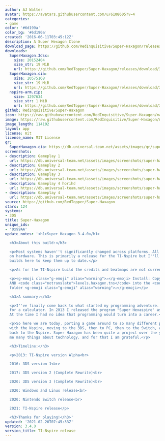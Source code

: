 ```yaml
---
author: AJ Walter
avatar: https://avatars.githubusercontent.com/u/6108605?v=4
categories:
- game
color: '#6d190a'
color_bg: '#6d190a'
created: '2016-06-11T03:45:12Z'
description: A Super Hexagon Clone
download_page: https://github.com/RedInquisitive/Super-Haxagon/releases
downloads:
  SuperHaxagon.3dsx:
    size: 20152404
    size_str: 19 MiB
    url: https://github.com/RedTopper/Super-Haxagon/releases/download/3.4.0/SuperHaxagon.3dsx
  SuperHaxagon.cia:
    size: 20575168
    size_str: 19 MiB
    url: https://github.com/RedTopper/Super-Haxagon/releases/download/3.4.0/SuperHaxagon.cia
  nspire-arm.zip:
    size: 1297634
    size_str: 1 MiB
    url: https://github.com/RedTopper/Super-Haxagon/releases/download/3.4.0/nspire-arm.zip
github: RedInquisitive/Super-Haxagon
icon: https://raw.githubusercontent.com/RedInquisitive/Super-Haxagon/master/media/icon-3ds.png
image: https://raw.githubusercontent.com/RedInquisitive/Super-Haxagon/master/media/banner.png
image_length: 114192
layout: app
license: mit
license_name: MIT License
qr:
  SuperHaxagon.cia: https://db.universal-team.net/assets/images/qr/superhaxagon-cia.png
screenshots:
- description: Gameplay 1
  url: https://db.universal-team.net/assets/images/screenshots/super-haxagon/gameplay-1.png
- description: Gameplay 2
  url: https://db.universal-team.net/assets/images/screenshots/super-haxagon/gameplay-2.png
- description: Gameplay 3
  url: https://db.universal-team.net/assets/images/screenshots/super-haxagon/gameplay-3.png
- description: Gameplay 4 horihd
  url: https://db.universal-team.net/assets/images/screenshots/super-haxagon/gameplay-4-horihd.png
- description: Gameplay 4
  url: https://db.universal-team.net/assets/images/screenshots/super-haxagon/gameplay-4.png
source: https://github.com/RedTopper/Super-Haxagon
stars: 124
systems:
- 3DS
title: Super-Haxagon
unique_ids:
- '0x99AA'
update_notes: '<h1>Super Haxagon 3.4.0</h1>

  <h3>About this build:</h3>

  <p>Most systems haven''t significantly changed across platforms. All have been tested
  on hardware. This is primarily a release for the TI-Nspire but I''ll upload new
  builds here to keep them up to date.</p>

  <p>As for the TI-Nspire build the credits and beatmaps are not currently working.</p>

  <p><g-emoji class="g-emoji" alias="warning">⚠️</g-emoji> Install: Copy <code class="notranslate">haxagon.tns</code>
  AND <code class="notranslate">levels.haxagon.tns</code> into the <code class="notranslate">ndless</code>
  folder <g-emoji class="g-emoji" alias="warning">⚠️</g-emoji></p>

  <h3>A summary:</h3>

  <p>I''ve finally come back to what started my programming adventure. A simple app
  for a calculator. In 2013 I released the program "Super Hexaspire" as an alpha.
  At the time I had no idea that programming would turn into a career.</p>

  <p>So here we are today, porting a game around to so many different platforms. Starting
  with the Nspire, moving to the 3DS, then to PC, then to the Switch, and finally
  back to the Nspire. Super Haxagon has been quite a project over the years and taught
  me many things about technology, and for that I am grateful.</p>

  <h3>Timeline:</h3>

  <p>2013: TI-Nspire version Alpha<br>

  2016: 3DS version 1<br>

  2017: 3DS version 2 (Complete Rewrite)<br>

  2020: 3DS version 3 (Complete Rewrite)<br>

  2020: Windows and Linux release<br>

  2020: Nintendo Switch release<br>

  2021: TI-Nspire release</p>

  <h3>Thanks for playing!</h3>'
updated: '2021-02-20T07:45:33Z'
version: 3.4.0
version_title: TI-Nspire release
---
```

